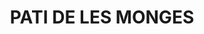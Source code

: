 ---
layout: test
title:  "PATI DE LES MONGES"
coordinates:
  - [1.45947309660072, 42.358708240337229]
  - [1.459554554985225, 42.358666877734457]
  - [1.459799888876363, 42.358542432473975]
  - [1.459773107092877, 42.358528097686587]
  - [1.459781479323606, 42.358501263727504]
  - [1.459666777466557, 42.358452331958958]
  - [1.459648407187238, 42.358475966467779]
  - [1.459487923843467, 42.358409027921226]
  - [1.459489786346954, 42.35840676324483]
  - [1.459364079632729, 42.35835263395515]
  - [1.459375381497465, 42.358589405129663]
  - [1.459387282445139, 42.358615449927129]
  - [1.459473087361898, 42.358708233232264]
  - [1.45947309660072, 42.358708240337229]
---